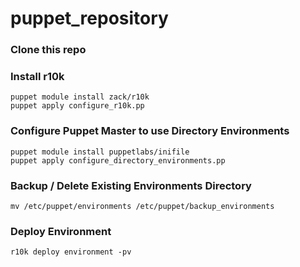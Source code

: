 # puppet_repository

### Clone this repo

### Install r10k
```
puppet module install zack/r10k
puppet apply configure_r10k.pp
```

### Configure Puppet Master to use Directory Environments
``` 
puppet module install puppetlabs/inifile
puppet apply configure_directory_environments.pp
```

### Backup / Delete Existing Environments Directory
```
mv /etc/puppet/environments /etc/puppet/backup_environments
```

### Deploy Environment
```
r10k deploy environment -pv
```

